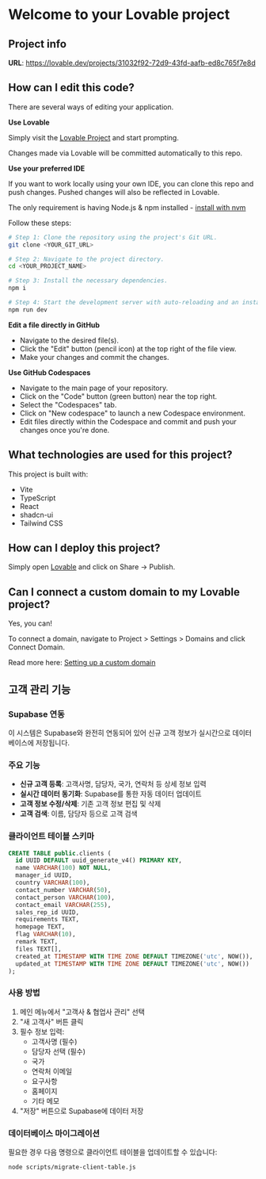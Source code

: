 # Welcome to your Lovable project

## Project info

**URL**: https://lovable.dev/projects/31032f92-72d9-43fd-aafb-ed8c765f7e8d

## How can I edit this code?

There are several ways of editing your application.

**Use Lovable**

Simply visit the [Lovable Project](https://lovable.dev/projects/31032f92-72d9-43fd-aafb-ed8c765f7e8d) and start prompting.

Changes made via Lovable will be committed automatically to this repo.

**Use your preferred IDE**

If you want to work locally using your own IDE, you can clone this repo and push changes. Pushed changes will also be reflected in Lovable.

The only requirement is having Node.js & npm installed - [install with nvm](https://github.com/nvm-sh/nvm#installing-and-updating)

Follow these steps:

```sh
# Step 1: Clone the repository using the project's Git URL.
git clone <YOUR_GIT_URL>

# Step 2: Navigate to the project directory.
cd <YOUR_PROJECT_NAME>

# Step 3: Install the necessary dependencies.
npm i

# Step 4: Start the development server with auto-reloading and an instant preview.
npm run dev
```

**Edit a file directly in GitHub**

- Navigate to the desired file(s).
- Click the "Edit" button (pencil icon) at the top right of the file view.
- Make your changes and commit the changes.

**Use GitHub Codespaces**

- Navigate to the main page of your repository.
- Click on the "Code" button (green button) near the top right.
- Select the "Codespaces" tab.
- Click on "New codespace" to launch a new Codespace environment.
- Edit files directly within the Codespace and commit and push your changes once you're done.

## What technologies are used for this project?

This project is built with:

- Vite
- TypeScript
- React
- shadcn-ui
- Tailwind CSS

## How can I deploy this project?

Simply open [Lovable](https://lovable.dev/projects/31032f92-72d9-43fd-aafb-ed8c765f7e8d) and click on Share -> Publish.

## Can I connect a custom domain to my Lovable project?

Yes, you can!

To connect a domain, navigate to Project > Settings > Domains and click Connect Domain.

Read more here: [Setting up a custom domain](https://docs.lovable.dev/tips-tricks/custom-domain#step-by-step-guide)

## 고객 관리 기능

### Supabase 연동
이 시스템은 Supabase와 완전히 연동되어 있어 신규 고객 정보가 실시간으로 데이터베이스에 저장됩니다.

### 주요 기능
- **신규 고객 등록**: 고객사명, 담당자, 국가, 연락처 등 상세 정보 입력
- **실시간 데이터 동기화**: Supabase를 통한 자동 데이터 업데이트
- **고객 정보 수정/삭제**: 기존 고객 정보 편집 및 삭제
- **고객 검색**: 이름, 담당자 등으로 고객 검색

### 클라이언트 테이블 스키마
```sql
CREATE TABLE public.clients (
  id UUID DEFAULT uuid_generate_v4() PRIMARY KEY,
  name VARCHAR(100) NOT NULL,
  manager_id UUID,
  country VARCHAR(100),
  contact_number VARCHAR(50),
  contact_person VARCHAR(100),
  contact_email VARCHAR(255),
  sales_rep_id UUID,
  requirements TEXT,
  homepage TEXT,
  flag VARCHAR(10),
  remark TEXT,
  files TEXT[],
  created_at TIMESTAMP WITH TIME ZONE DEFAULT TIMEZONE('utc', NOW()),
  updated_at TIMESTAMP WITH TIME ZONE DEFAULT TIMEZONE('utc', NOW())
);
```

### 사용 방법
1. 메인 메뉴에서 "고객사 & 협업사 관리" 선택
2. "새 고객사" 버튼 클릭
3. 필수 정보 입력:
   - 고객사명 (필수)
   - 담당자 선택 (필수)
   - 국가
   - 연락처 이메일
   - 요구사항
   - 홈페이지
   - 기타 메모
4. "저장" 버튼으로 Supabase에 데이터 저장

### 데이터베이스 마이그레이션
필요한 경우 다음 명령으로 클라이언트 테이블을 업데이트할 수 있습니다:

```bash
node scripts/migrate-client-table.js
```
